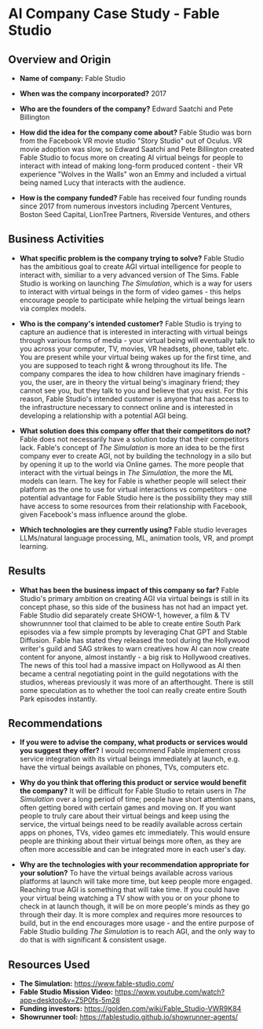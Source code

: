 # AI Company Case Study - Fable Studio
## Overview and Origin

* **Name of company:** Fable Studio

* **When was the company incorporated?** 2017

* **Who are the founders of the company?** Edward Saatchi and Pete Billington

* **How did the idea for the company come about?** Fable Studio was born from the Facebook VR movie studio "Story Studio" out of Oculus. VR movie adoption was slow, so Edward Saatchi and Pete Billington created Fable Studio to focus more on creating AI virtual beings for people to interact with intead of making long-form produced content - their VR experience "Wolves in the Walls" won an Emmy and included a virtual being named Lucy that interacts with the audience.

* **How is the company funded?** Fable has received four funding rounds since 2017 from numerous investors including 7percent Ventures, Boston Seed Capital, LionTree Partners, Riverside Ventures, and others 

## Business Activities

* **What specific problem is the company trying to solve?** Fable Studio has the ambitious goal to create AGI virtual intelligence for people to interact with, similiar to a very advanced version of The Sims. Fable Studio is working on launching *The Simulation*, which is a way for users to interact with virtual beings in the form of video games - this helps encourage people to participate while helping the virtual beings learn via complex models.

* **Who is the company's intended customer?** Fable Studio is trying to capture an audience that is interested in interacting with virtual beings through various forms of media - your virtual being will eventually talk to you across your computer, TV, movies, VR headsets, phone, tablet etc. You are present while your virtual being wakes up for the first time, and you are supposed to teach right & wrong throughout its life. The company compares the idea to how children have imaginary friends - you, the user, are in theory the virtual being's imaginary friend; they cannot see you, but they talk to you and believe that you exist. For this reason, Fable Studio's intended customer is anyone that has access to the infrastructure necessary to connect online and is interested in developing a relationship with a potential AGI being.

* **What solution does this company offer that their competitors do not?** Fable does not necessarily have a solution today that their competitors lack. Fable's concept of *The Simulation* is more an idea to be the first company ever to create AGI, not by building the technology in a silo but by opening it up to the world via Online games. The more people that interact with the virtual beings in *The Simulation*, the more the ML models can learn. The key for Fable is whether people will select their platform as the one to use for virtual interactions vs competitors - one potential advantage for Fable Studio here is the possibility they may still have access to some resources from their relationship with Facebook, given Facebook's mass influence around the globe.

* **Which technologies are they currently using?** Fable studio leverages LLMs/natural language processing, ML, animation tools, VR, and prompt learning.

## Results

* **What has been the business impact of this company so far?** Fable Studio's primary ambition on creating AGI via virtual beings is still in its concept phase, so this side of the business has not had an impact yet. Fable Studio did separately create SHOW-1, however, a film & TV showrunnner tool that claimed to be able to create entire South Park episodes via a few simple prompts by leveraging Chat GPT and Stable Diffusion. Fable has stated they released the tool during the Hollywood writer's guild and SAG strikes to warn creatives how AI can now create content for anyone, almost instantly - a big risk to Hollywood creatives. The news of this tool had a massive impact on Hollywood as AI then became a central negotiating point in the guild negotations with the studios, whereas previously it was more of an afterthought. There is still some speculation as to whether the tool can really create entire South Park episodes instantly.

## Recommendations

* **If you were to advise the company, what products or services would you suggest they offer?** I would recommend Fable implement cross service integration with its virtual beings immediately at launch, e.g. have the virtual beings available on phones, TVs, computers etc.

* **Why do you think that offering this product or service would benefit the company?** It will be difficult for Fable Studio to retain users in *The Simulation* over a long period of time; people have short attention spans, often getting bored with certain games and moving on. If you want people to truly care about their virtual beings and keep using the service, the virtual beings need to be readily available across certain apps on phones, TVs, video games etc immediately. This would ensure people are thinking about their virtual beings more often, as they are often more accessible and can be integrated more in each user's day.

* **Why are the technologies with your recommendation appropriate for your solution?** To have the virtual beings available across various platforms at launch will take more time, but keep people more engaged. Reaching true AGI is something that will take time. If you could have your virtual being watching a TV show with you or on your phone to check in at launch though, it will be on more people's minds as they go through their day. It is more complex and requires more resources to build, but in the end encourages more usage - and the entire purpose of Fable Studio building *The Simulation* is to reach AGI, and the only way to do that is with significant & consistent usage.

## Resources Used
* **The Simulation:** https://www.fable-studio.com/
* **Fable Studio Mission Video:** https://www.youtube.com/watch?app=desktop&v=Z5P0fs-5m28
* **Funding investors:** https://golden.com/wiki/Fable_Studio-VWR9K84
* **Showrunner tool:** https://fablestudio.github.io/showrunner-agents/